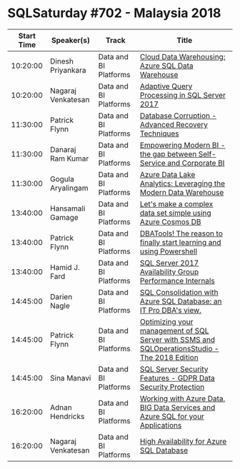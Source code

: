 # SQLSaturday #702 - Malaysia 2018
Start Time|Speaker(s)|Track|Title
---|---|---|---
10:20:00|Dinesh Priyankara|Data and BI Platforms|[Cloud Data Warehousing: Azure SQL Data Warehouse](69727.md)
10:20:00|Nagaraj Venkatesan|Data and BI Platforms|[Adaptive Query Processing in SQL Server 2017](70267.md)
11:30:00|Patrick Flynn|Data and BI Platforms|[Database Corruption - Advanced Recovery Techniques](71965.md)
11:30:00|Danaraj Ram Kumar|Data and BI Platforms|[Empowering Modern BI - the gap between Self-Service and Corporate BI](72104.md)
11:30:00|Gogula Aryalingam|Data and BI Platforms|[Azure Data Lake Analytics: Leveraging the Modern Data Warehouse](72273.md)
13:40:00|Hansamali Gamage|Data and BI Platforms|[Let's make a complex data set simple using Azure Cosmos DB](69733.md)
13:40:00|Patrick Flynn|Data and BI Platforms|[DBATools! The reason to finally start learning and using Powershell](71963.md)
13:40:00|Hamid J. Fard|Data and BI Platforms|[SQL Server 2017 Availability Group Performance Internals](71966.md)
14:45:00|Darien Nagle|Data and BI Platforms|[SQL Consolidation with Azure SQL Database: an IT Pro  DBA's view.](70302.md)
14:45:00|Patrick Flynn|Data and BI Platforms|[Optimizing your management of SQL Server with SSMS and SQLOperationsStudio - The 2018 Edition](71964.md)
14:45:00|Sina Manavi|Data and BI Platforms|[SQL Server Security Features - GDPR  Data Security Protection](72927.md)
16:20:00|Adnan Hendricks|Data and BI Platforms|[Working with Azure Data, BIG Data Services and Azure SQL for your Applications](69599.md)
16:20:00|Nagaraj Venkatesan|Data and BI Platforms|[High Availability for Azure SQL Database](70268.md)
